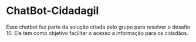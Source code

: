 # ChatBot-Cidadagil  
Esse chatbot faz parte da solução criada pelo grupo para resolver o desafio 10. Ele tem como objetivo facilitar o acesso a informação para os cidadãos.
